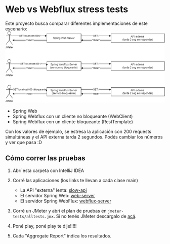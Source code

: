 # Web vs Webflux stress tests

Este proyecto busca comparar diferentes implementaciones de este escenario: ![](diagram.png)
- Spring Web 
- Spring Webflux con un cliente no bloqueante (WebClient)
- Spring Webflux con un cliente bloqueante (RestTemplate)

Con los valores de ejemplo, se estresa la aplicación con 200 requests simultáneas y el API externa tarda 2 segundos. Podés cambiar los números y ver que pasa :D

## Cómo correr las pruebas
1. Abrí esta carpeta con IntelliJ IDEA
2. Corré las aplicaciones (los links te llevan a cada clase main)
    - La API "externa" lenta: [slow-api](slow-api/src/main/kotlin/com/example/slowapi/SlowApiApplication.kt)
    - El servidor Spring Web:  [web-server](web-server/src/main/kotlin/com/example/webserver/WebServerApplication.kt)
    - El servidor Spring WebFlux:  [webflux-server](webflux-server/src/main/kotlin/com/example/webfluxserver/WebfluxServerApplication.kt)
    
3. Corré un JMeter y abrí el plan de pruebas en `jmeter-tests/alltests.jmx`. Si no tenés JMeter descargalo de [acá](https://apache.dattatec.com//jmeter/binaries/apache-jmeter-5.4.zip).
4. Poné play, poné play te dije!!!!!
5. Cada "Aggregate Report" indica los resultados.
